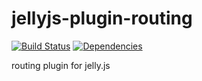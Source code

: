 jellyjs-plugin-routing
======================

[![Build Status](https://travis-ci.org/alex-min/jellyjs-plugin-routing.png?branch=master)](https://travis-ci.org/alex-min/jellyjs-plugin-routing) [![Dependencies](https://david-dm.org/alex-min/jellyjs-plugin-routing.png)](https://david-dm.org/alex-min/jellyjs-plugin-routing)

routing plugin for jelly.js
